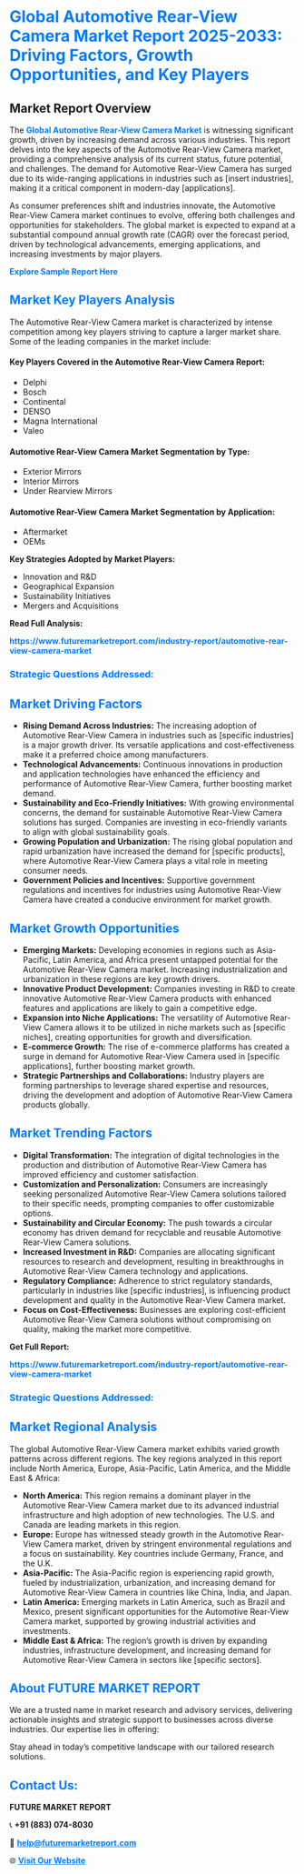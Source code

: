 <h1 style="color: #007BFF;">Global Automotive Rear-View Camera Market Report 2025-2033: Driving Factors, Growth Opportunities, and Key Players</h1>

<section id="overview">
<h2>Market Report Overview</h2>
<p>The <a href="https://www.futuremarketreport.com/industry-report/automotive-rear-view-camera-market" style="color: #007BFF; text-decoration: none;"><strong>Global Automotive Rear-View Camera Market</strong></a> is witnessing significant growth, driven by increasing demand across various industries. This report delves into the key aspects of the Automotive Rear-View Camera market, providing a comprehensive analysis of its current status, future potential, and challenges. The demand for Automotive Rear-View Camera has surged due to its wide-ranging applications in industries such as [insert industries], making it a critical component in modern-day [applications].</p>
<p>As consumer preferences shift and industries innovate, the Automotive Rear-View Camera market continues to evolve, offering both challenges and opportunities for stakeholders. The global market is expected to expand at a substantial compound annual growth rate (CAGR) over the forecast period, driven by technological advancements, emerging applications, and increasing investments by major players.</p>
</section>

<section id="overview">
<p><a href="https://www.futuremarketreport.com/request-sample/reportId=93035" style="color: #007BFF; text-decoration: none;"><strong>Explore Sample Report Here</strong></a></p>
</section>

<section id="key-players">
<h2 style="color: #007BFF;">Market Key Players Analysis</h2>
<p>The Automotive Rear-View Camera market is characterized by intense competition among key players striving to capture a larger market share. Some of the leading companies in the market include:</p>
<h4>Key Players Covered in the Automotive Rear-View Camera Report:</h4>
<ul><li>Delphi</li><li>Bosch</li><li>Continental</li><li>DENSO</li><li>Magna International</li><li>Valeo</li></ul>
<h4>Automotive Rear-View Camera Market Segmentation by Type:</h4>
<ul><li>Exterior Mirrors</li><li>Interior Mirrors</li><li>Under Rearview Mirrors</li></ul>

<h4>Automotive Rear-View Camera Market Segmentation by Application:</h4>
<ul><li>Aftermarket</li><li>OEMs</li></ul>
<p><strong>Key Strategies Adopted by Market Players:</strong></p>
<ul>
<li>Innovation and R&D</li>
<li>Geographical Expansion</li>
<li>Sustainability Initiatives</li>
<li>Mergers and Acquisitions</li>
</ul>
</section>

<section>
<p><strong>Read Full Analysis: </strong></p><a href="https://www.futuremarketreport.com/industry-report/automotive-rear-view-camera-market" style="color: #007BFF; text-decoration: none;"><strong>https://www.futuremarketreport.com/industry-report/automotive-rear-view-camera-market</strong></a>
<h3 style="color: #007BFF;">Strategic Questions Addressed:</h3>
</section>

<section id="driving-factors">
<h2 style="color: #007BFF;">Market Driving Factors</h2>
<ul>
<li><strong>Rising Demand Across Industries:</strong> The increasing adoption of Automotive Rear-View Camera in industries such as [specific industries] is a major growth driver. Its versatile applications and cost-effectiveness make it a preferred choice among manufacturers.</li>
<li><strong>Technological Advancements:</strong> Continuous innovations in production and application technologies have enhanced the efficiency and performance of Automotive Rear-View Camera, further boosting market demand.</li>
<li><strong>Sustainability and Eco-Friendly Initiatives:</strong> With growing environmental concerns, the demand for sustainable Automotive Rear-View Camera solutions has surged. Companies are investing in eco-friendly variants to align with global sustainability goals.</li>
<li><strong>Growing Population and Urbanization:</strong> The rising global population and rapid urbanization have increased the demand for [specific products], where Automotive Rear-View Camera plays a vital role in meeting consumer needs.</li>
<li><strong>Government Policies and Incentives:</strong> Supportive government regulations and incentives for industries using Automotive Rear-View Camera have created a conducive environment for market growth.</li>
</ul>
</section>

<section id="growth-opportunities">
<h2 style="color: #007BFF;">Market Growth Opportunities</h2>
<ul>
<li><strong>Emerging Markets:</strong> Developing economies in regions such as Asia-Pacific, Latin America, and Africa present untapped potential for the Automotive Rear-View Camera market. Increasing industrialization and urbanization in these regions are key growth drivers.</li>
<li><strong>Innovative Product Development:</strong> Companies investing in R&D to create innovative Automotive Rear-View Camera products with enhanced features and applications are likely to gain a competitive edge.</li>
<li><strong>Expansion into Niche Applications:</strong> The versatility of Automotive Rear-View Camera allows it to be utilized in niche markets such as [specific niches], creating opportunities for growth and diversification.</li>
<li><strong>E-commerce Growth:</strong> The rise of e-commerce platforms has created a surge in demand for Automotive Rear-View Camera used in [specific applications], further boosting market growth.</li>
<li><strong>Strategic Partnerships and Collaborations:</strong> Industry players are forming partnerships to leverage shared expertise and resources, driving the development and adoption of Automotive Rear-View Camera products globally.</li>
</ul>
</section>

<section id="trending-factors">
<h2 style="color: #007BFF;">Market Trending Factors</h2>
<ul>
<li><strong>Digital Transformation:</strong> The integration of digital technologies in the production and distribution of Automotive Rear-View Camera has improved efficiency and customer satisfaction.</li>
<li><strong>Customization and Personalization:</strong> Consumers are increasingly seeking personalized Automotive Rear-View Camera solutions tailored to their specific needs, prompting companies to offer customizable options.</li>
<li><strong>Sustainability and Circular Economy:</strong> The push towards a circular economy has driven demand for recyclable and reusable Automotive Rear-View Camera solutions.</li>
<li><strong>Increased Investment in R&D:</strong> Companies are allocating significant resources to research and development, resulting in breakthroughs in Automotive Rear-View Camera technology and applications.</li>
<li><strong>Regulatory Compliance:</strong> Adherence to strict regulatory standards, particularly in industries like [specific industries], is influencing product development and quality in the Automotive Rear-View Camera market.</li>
<li><strong>Focus on Cost-Effectiveness:</strong> Businesses are exploring cost-efficient Automotive Rear-View Camera solutions without compromising on quality, making the market more competitive.</li>
</ul>
</section>

<section>
<p><strong>Get Full Report: </strong></p><a href="https://www.futuremarketreport.com/industry-report/automotive-rear-view-camera-market" style="color: #007BFF; text-decoration: none;"><strong>https://www.futuremarketreport.com/industry-report/automotive-rear-view-camera-market</strong></a>
<h3 style="color: #007BFF;">Strategic Questions Addressed:</h3>
</section>


<section id="regional-analysis">
<h2 style="color: #007BFF;">Market Regional Analysis</h2>
<p>The global Automotive Rear-View Camera market exhibits varied growth patterns across different regions. The key regions analyzed in this report include North America, Europe, Asia-Pacific, Latin America, and the Middle East & Africa:</p>
<ul>
<li><strong>North America:</strong> This region remains a dominant player in the Automotive Rear-View Camera market due to its advanced industrial infrastructure and high adoption of new technologies. The U.S. and Canada are leading markets in this region.</li>
<li><strong>Europe:</strong> Europe has witnessed steady growth in the Automotive Rear-View Camera market, driven by stringent environmental regulations and a focus on sustainability. Key countries include Germany, France, and the U.K.</li>
<li><strong>Asia-Pacific:</strong> The Asia-Pacific region is experiencing rapid growth, fueled by industrialization, urbanization, and increasing demand for Automotive Rear-View Camera in countries like China, India, and Japan.</li>
<li><strong>Latin America:</strong> Emerging markets in Latin America, such as Brazil and Mexico, present significant opportunities for the Automotive Rear-View Camera market, supported by growing industrial activities and investments.</li>
<li><strong>Middle East & Africa:</strong> The region’s growth is driven by expanding industries, infrastructure development, and increasing demand for Automotive Rear-View Camera in sectors like [specific sectors].</li>
</ul>
</section>

<footer>
<h2 style="color: #007BFF;">About FUTURE MARKET REPORT</h2>
<p>We are a trusted name in market research and advisory services, delivering actionable insights and strategic support to businesses across diverse industries. Our expertise lies in offering:</p>

<p>Stay ahead in today’s competitive landscape with our tailored research solutions.</p>

<h2 style="color: #007BFF;">Contact Us:</h2>
<p><strong>FUTURE MARKET REPORT</strong></p>
<p>📞 <strong>+91 (883) 074-8030</strong></p>
<p>📧 <strong><a href="mailto:help@futuremarketreport.com" style="color: #007BFF;">help@futuremarketreport.com</a></strong></p>
<p>🌐 <strong><a href="https://www.futuremarketreport.com/" style="color: #007BFF;">Visit Our Website</a></strong></p>
</footer>